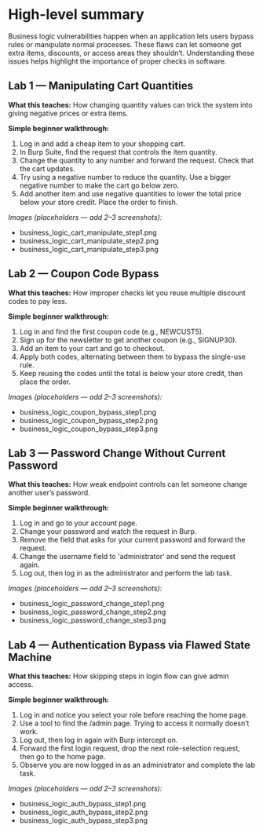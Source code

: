 # High-level summary

Business logic vulnerabilities happen when an application lets users bypass rules or manipulate normal processes. These flaws can let someone get extra items, discounts, or access areas they shouldn’t. Understanding these issues helps highlight the importance of proper checks in software.

## Lab 1 — Manipulating Cart Quantities

**What this teaches:** How changing quantity values can trick the system into giving negative prices or extra items.

**Simple beginner walkthrough:**

1. Log in and add a cheap item to your shopping cart.
2. In Burp Suite, find the request that controls the item quantity.
3. Change the quantity to any number and forward the request. Check that the cart updates.
4. Try using a negative number to reduce the quantity. Use a bigger negative number to make the cart go below zero.
5. Add another item and use negative quantities to lower the total price below your store credit. Place the order to finish.

*Images (placeholders — add 2–3 screenshots):*

* business\_logic\_cart\_manipulate\_step1.png
* business\_logic\_cart\_manipulate\_step2.png
* business\_logic\_cart\_manipulate\_step3.png



## Lab 2 — Coupon Code Bypass

**What this teaches:** How improper checks let you reuse multiple discount codes to pay less.

**Simple beginner walkthrough:**

1. Log in and find the first coupon code (e.g., NEWCUST5).
2. Sign up for the newsletter to get another coupon (e.g., SIGNUP30).
3. Add an item to your cart and go to checkout.
4. Apply both codes, alternating between them to bypass the single-use rule.
5. Keep reusing the codes until the total is below your store credit, then place the order.

*Images (placeholders — add 2–3 screenshots):*

* business\_logic\_coupon\_bypass\_step1.png
* business\_logic\_coupon\_bypass\_step2.png
* business\_logic\_coupon\_bypass\_step3.png


## Lab 3 — Password Change Without Current Password

**What this teaches:** How weak endpoint controls can let someone change another user’s password.

**Simple beginner walkthrough:**

1. Log in and go to your account page.
2. Change your password and watch the request in Burp.
3. Remove the field that asks for your current password and forward the request.
4. Change the username field to 'administrator' and send the request again.
5. Log out, then log in as the administrator and perform the lab task.

*Images (placeholders — add 2–3 screenshots):*

* business\_logic\_password\_change\_step1.png
* business\_logic\_password\_change\_step2.png
* business\_logic\_password\_change\_step3.png



## Lab 4 — Authentication Bypass via Flawed State Machine

**What this teaches:** How skipping steps in login flow can give admin access.

**Simple beginner walkthrough:**

1. Log in and notice you select your role before reaching the home page.
2. Use a tool to find the /admin page. Trying to access it normally doesn’t work.
3. Log out, then log in again with Burp intercept on.
4. Forward the first login request, drop the next role-selection request, then go to the home page.
5. Observe you are now logged in as an administrator and complete the lab task.

*Images (placeholders — add 2–3 screenshots):*

* business\_logic\_auth\_bypass\_step1.png
* business\_logic\_auth\_bypass\_step2.png
* business\_logic\_auth\_bypass\_step3.png


